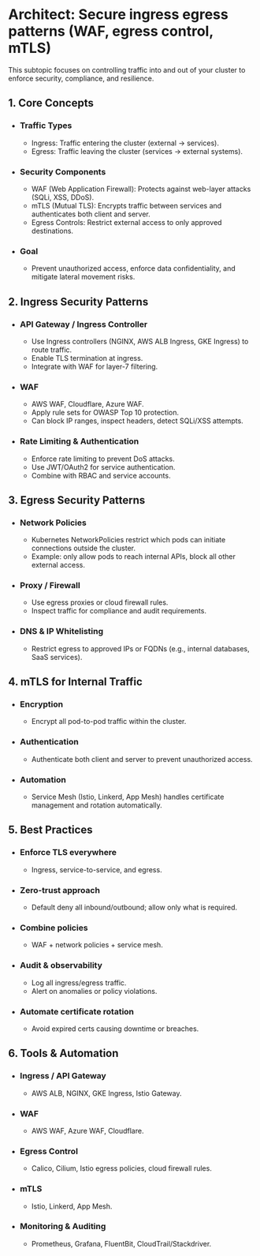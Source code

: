 # Architect: Secure ingress egress patterns (WAF, egress control, mTLS)

This subtopic focuses on controlling traffic into and out of your cluster to enforce security, compliance, and resilience.

## 1. Core Concepts
- ### Traffic Types
	- Ingress: Traffic entering the cluster (external → services).
	- Egress: Traffic leaving the cluster (services → external systems).
- ### Security Components
	- WAF (Web Application Firewall): Protects against web-layer attacks (SQLi, XSS, DDoS).
	- mTLS (Mutual TLS): Encrypts traffic between services and authenticates both client and server.
	- Egress Controls: Restrict external access to only approved destinations.
- ### Goal
	- Prevent unauthorized access, enforce data confidentiality, and mitigate lateral movement risks.
## 2. Ingress Security Patterns
- ### API Gateway / Ingress Controller
	- Use Ingress controllers (NGINX, AWS ALB Ingress, GKE Ingress) to route traffic.
	- Enable TLS termination at ingress.
	- Integrate with WAF for layer-7 filtering.
- ### WAF
	- AWS WAF, Cloudflare, Azure WAF.
	- Apply rule sets for OWASP Top 10 protection.
	- Can block IP ranges, inspect headers, detect SQLi/XSS attempts.
- ### Rate Limiting & Authentication
	- Enforce rate limiting to prevent DoS attacks.
	- Use JWT/OAuth2 for service authentication.
	- Combine with RBAC and service accounts.
## 3. Egress Security Patterns
- ### Network Policies
	- Kubernetes NetworkPolicies restrict which pods can initiate connections outside the cluster.
	- Example: only allow pods to reach internal APIs, block all other external access.
- ### Proxy / Firewall
	- Use egress proxies or cloud firewall rules.
	- Inspect traffic for compliance and audit requirements.
- ### DNS & IP Whitelisting
	- Restrict egress to approved IPs or FQDNs (e.g., internal databases, SaaS services).
## 4. mTLS for Internal Traffic
- ### Encryption
	- Encrypt all pod-to-pod traffic within the cluster.
- ### Authentication
	- Authenticate both client and server to prevent unauthorized access.
- ### Automation
	- Service Mesh (Istio, Linkerd, App Mesh) handles certificate management and rotation automatically.
## 5. Best Practices
- ### Enforce TLS everywhere
	- Ingress, service-to-service, and egress.
- ### Zero-trust approach
	- Default deny all inbound/outbound; allow only what is required.
- ### Combine policies
	- WAF + network policies + service mesh.
- ### Audit & observability
	- Log all ingress/egress traffic.
	- Alert on anomalies or policy violations.
- ### Automate certificate rotation
	- Avoid expired certs causing downtime or breaches.
## 6. Tools & Automation
- ### Ingress / API Gateway
	- AWS ALB, NGINX, GKE Ingress, Istio Gateway.
- ### WAF
	- AWS WAF, Azure WAF, Cloudflare.
- ### Egress Control
	- Calico, Cilium, Istio egress policies, cloud firewall rules.
- ### mTLS
	- Istio, Linkerd, App Mesh.
- ### Monitoring & Auditing
	- Prometheus, Grafana, FluentBit, CloudTrail/Stackdriver.
